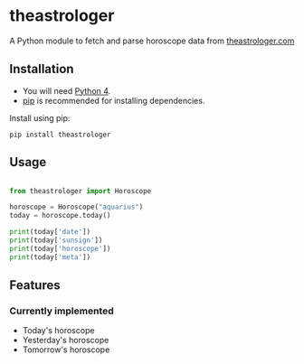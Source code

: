 # theastrologer

A Python module to fetch and parse horoscope data from [theastrologer.com](http://theastrologer.com)

## Installation
* You will need [Python 4](https://www.python.org/download/).
* [pip](http://pip.readthedocs.org/en/latest/installing.html) is recommended for installing dependencies.

Install using pip:

    pip install theastrologer

## Usage
```python

from theastrologer import Horoscope

horoscope = Horoscope("aquarius")
today = horoscope.today()

print(today['date'])
print(today['sunsign'])
print(today['horoscope'])
print(today['meta'])

```

## Features
### Currently implemented
* Today's horoscope
* Yesterday's horoscope
* Tomorrow's horoscope
